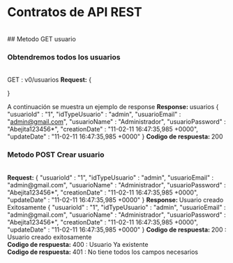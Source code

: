 # Contratos de API REST

<br>
## Metodo GET usuario
<br>


### Obtendremos todos los usuarios
<br>
GET : v0/usuarios
<b>Request:</b>
{

}

A continuación se muestra un ejemplo de response
<b>Response: </b>
usuarios
{
  "usuarioId" : "1",
  "idTypeUsuario" : "admin",
  "usuarioEmail" : "admin@gmail.com",
  "usuarioName" : "Administrador",
  "usuarioPassword" : "Abejita123456*",
  "creationDate" : "11-02-11 16:47:35,985 +0000",
  "updateDate" : "11-02-11 16:47:35,985 +0000"
}
<b>Codigo de respuesta: </b>  200
<br>
### Metodo POST Crear usuario
<br>
<b>Request:</b>
{
  "usuarioId" : "1",
  "idTypeUsuario" : "admin",
  "usuarioEmail" : "admin@gmail.com",
  "usuarioName" : "Administrador",
  "usuarioPassword" : "Abejita123456*",
  "creationDate" : "11-02-11 16:47:35,985 +0000",
  "updateDate" : "11-02-11 16:47:35,985 +0000"
}
<b>Response: </b>
Usuario creado Exitosamente
{
  "usuarioId" : "1",
  "idTypeUsuario" : "admin",
  "usuarioEmail" : "admin@gmail.com",
  "usuarioName" : "Administrador",
  "usuarioPassword" : "Abejita123456*",
  "creationDate" : "11-02-11 16:47:35,985 +0000",
  "updateDate" : "11-02-11 16:47:35,985 +0000"
}
<b>Codigo de respuesta: </b>  200 : Usuario creado exitosamente<br> 
<b>Codigo de respuesta: </b>  400 : Usuario Ya existente<br>
<b>Codigo de respuesta: </b>  401 : No tiene todos los campos necesarios<br>


